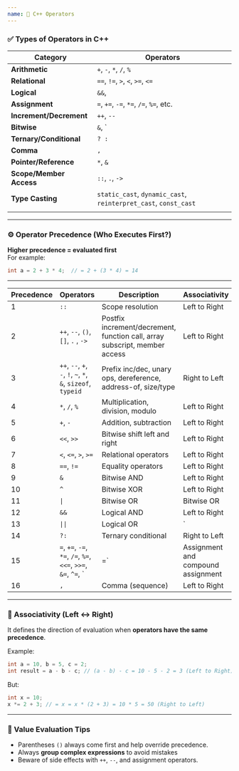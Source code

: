 ```yaml
---
name: 🔧 C++ Operators
---
```


### ✅ Types of Operators in C++

| Category                | Operators                                                       |
| ----------------------- | --------------------------------------------------------------- |
| **Arithmetic**          | `+`, `-`, `*`, `/`, `%`                                         |
| **Relational**          | `==`, `!=`, `>`, `<`, `>=`, `<=`                                |
| **Logical**             | `&&`,                                                           |
| **Assignment**          | `=`, `+=`, `-=`, `*=`, `/=`, `%=`, etc.                         |
| **Increment/Decrement** | `++`, `--`                                                      |
| **Bitwise**             | `&`, `                                                          |
| **Ternary/Conditional** | `? :`                                                           |
| **Comma**               | `,`                                                             |
| **Pointer/Reference**   | `*`, `&`                                                        |
| **Scope/Member Access** | `::`, `.`, `->`                                                 |
| **Type Casting**        | `static_cast`, `dynamic_cast`, `reinterpret_cast`, `const_cast` |
|                         |                                                                 |

---

### ⚙️ Operator Precedence (Who Executes First?)

**Higher precedence = evaluated first**  
For example:

```cpp
int a = 2 + 3 * 4;  // = 2 + (3 * 4) = 14
```

---

| Precedence | Operators                                                      | Description                                                                | Associativity                      |
| ---------- | -------------------------------------------------------------- | -------------------------------------------------------------------------- | ---------------------------------- |
| 1          | `::`                                                           | Scope resolution                                                           | Left to Right                      |
| 2          | `++`, `--`, `()`, `[]`, `.` , `->`                             | Postfix increment/decrement, function call, array subscript, member access | Left to Right                      |
| 3          | `++`, `--`, `+`, `-`, `!`, `~`, `*`, `&`, `sizeof`, `typeid`   | Prefix inc/dec, unary ops, dereference, address-of, size/type              | Right to Left                      |
| 4          | `*`, `/`, `%`                                                  | Multiplication, division, modulo                                           | Left to Right                      |
| 5          | `+`, `-`                                                       | Addition, subtraction                                                      | Left to Right                      |
| 6          | `<<`, `>>`                                                     | Bitwise shift left and right                                               | Left to Right                      |
| 7          | `<`, `<=`, `>`, `>=`                                           | Relational operators                                                       | Left to Right                      |
| 8          | `==`, `!=`                                                     | Equality operators                                                         | Left to Right                      |
| 9          | `&`                                                            | Bitwise AND                                                                | Left to Right                      |
| 10         | `^`                                                            | Bitwise XOR                                                                | Left to Right                      |
| 11         | `\|`                                                           | Bitwise OR                                                                 | Bitwise OR                         |
| 12         | `&&`                                                           | Logical AND                                                                | Left to Right                      |
| 13         | `\|\|`                                                         | Logical OR                                                                 | `                                  |
| 14         | `?:`                                                           | Ternary conditional                                                        | Right to Left                      |
| 15         | `=`, `+=`, `-=`, `*=`, `/=`, `%=`, `<<=`, `>>=`, `&=`, `^=`, ` | =`                                                                         | Assignment and compound assignment |
| 16         | `,`                                                            | Comma (sequence)                                                           | Left to Right                      |

---

### 🔄 Associativity (Left ↔ Right)

It defines the direction of evaluation when **operators have the same precedence**.

Example:
```cpp
int a = 10, b = 5, c = 2;
int result = a - b - c; // (a - b) - c = 10 - 5 - 2 = 3 (Left to Right)
```

But:

```cpp
int x = 10;
x *= 2 + 3; // = x = x * (2 + 3) = 10 * 5 = 50 (Right to Left)
```

---

### 🧠 Value Evaluation Tips

- Parentheses `()` always come first and help override precedence.
- Always **group complex expressions** to avoid mistakes
- Beware of side effects with `++`, `--`, and assignment operators.